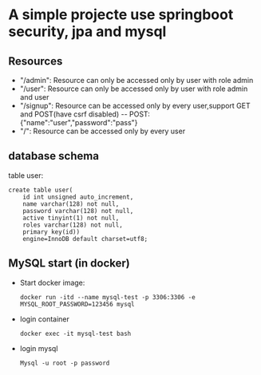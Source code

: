 # A simple projecte use springboot security, jpa and mysql
## Resources
- "/admin": Resource can only be accessed only by user with role admin
- "/user": Resource can only be accessed only by user with role admin and user
- "/signup": Resource can be accessed only by every user,support GET and POST(have csrf disabled)
-- POST:{"name":"user","password":"pass"}
- "/": Resource can be accessed only by every user


## database schema
table user:

    create table user(
        id int unsigned auto_increment,
        name varchar(128) not null,
        password varchar(128) not null,
        active tinyint(1) not null,
        roles varchar(128) not null,
        primary key(id))
        engine=InnoDB default charset=utf8;
        
        
## MySQL start (in docker)
- Start docker image:
    
    `docker run -itd --name mysql-test -p 3306:3306 -e MYSQL_ROOT_PASSWORD=123456 mysql`

- login container

    `docker exec -it mysql-test bash`

- login mysql

    `Mysql -u root -p password`
